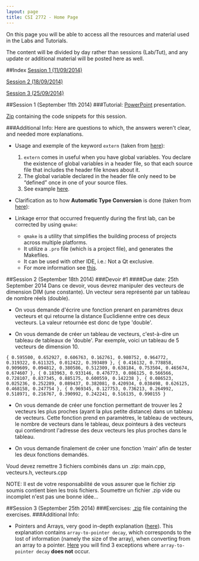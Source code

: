 ```yaml
---
layout: page
title: CSI 2772 - Home Page
---
```


On this page you will be able to access all the resources and material used in the Labs and Tutorials.

The content will be divided by day rather than sessions (Lab/Tut), and any update or additional material will be posted here as well.

##Index
[Session 1 (11/09/2014)](#session1)

[Session 2 (18/09/2014)](#session2)

[Session 3 (25/09/2014)](#session3)

<a name="session1"></a>
##Session 1 (September 11th 2014)
###Tutorial:
<a href="/public/CSI_2772/Lab_1/CSI2772_Lab_1.pptx">PowerPoint</a> presentation.

<a href="/public/CSI_2772/Lab_1/lab1.zip">Zip</a> containing the code snippets for this session.

###Additional Info:
Here are questions to which, the answers weren't clear, and needed more explanations.

* Usage and exemple of the keyword `extern` (taken from [here](http://stackoverflow.com/a/10422050/1201965)):
  1. `extern` comes in useful when you have global variables. You declare the existence of global variables in a header file, so that each source file that includes the header file knows about it.
  2. The global variable declared in the header file only need to be “defined” once in one of your source files.
  3. See example [here](http://stackoverflow.com/a/10422050/1201965).


* Clarification as to how **Automatic Type Conversion** is done (taken from [here](http://stackoverflow.com/a/5563063/1201965)):
* Linkage error that occurred frequently during the first lab, can be corrected by using `qmake`:
  * `qmake` is a utility that simplifies the building process of projects across multiple platforms.
  * It utilize a `.pro` file (which is a project file), and generates the Makefiles.
  * It can be used with other IDE, i.e.: Not a Qt exclusive.
  * For more information see [this](http://qt-project.org/doc/qt-4.8/qmake-manual.html).

<a name="session2"></a>
##Session 2 (September 18th 2014)
###Devoir #1
####Due date: 25th September 2014
Dans ce devoir, vous devrez manipuler des vecteurs de dimension DIM (une constante). Un vecteur sera représenté par un tableau de nombre réels (double).

* On vous demande d'écrire une fonction prenant en paramètres deux vecteurs et qui retourne la distance Euclidienne entre ces deux vecteurs. La valeur retournée est donc de type 'double'.

* On vous demande de créer un tableau de vecteurs, c'est-à-dire un tableau de tableaux de 'double'. Par exemple, voici un tableau de 5 vecteurs de dimension 10.

`{ 0.595500, 0.652927, 0.606763, 0.162761, 0.980752, 0.964772, 0.319322, 0.611325, 0.012422, 0.393489 },
  { 0.416132, 0.778858, 0.909609, 0.094812, 0.380586, 0.512309, 0.638184, 0.753504, 0.465674, 0.674607 },
	{ 0.183963, 0.933146, 0.476773, 0.086125, 0.566566, 0.728107, 0.837345, 0.885175, 0.600559, 0.142238 },
	{ 0.086523, 0.025236, 0.252289, 0.089437, 0.382081, 0.420934, 0.038498, 0.626125, 0.468158, 0.247754 },
	{ 0.969345, 0.127753, 0.736213, 0.264992, 0.518971, 0.216767, 0.390992, 0.242241, 0.516135, 0.990155 }`

* On vous demande de créer une fonction permettant de trouver les 2 vecteurs les plus proches (ayant la plus petite distance) dans un tableau de vecteurs. Cette fonction prend en paramètres, le tableau de vecteurs, le nombre de vecteurs dans le tableau, deux pointeurs à des vecteurs qui contiendront l'adresse des deux vecteurs les plus proches dans le tableau.

* On vous demande finalement de créer une fonction 'main' afin de tester les deux fonctions demandés.

Voud devez remettre 3 fichiers combinés dans un .zip: main.cpp, vecteurs.h, vecteurs.cpp

NOTE: Il est de votre responsabilité de vous assurer que le fichier zip soumis contient bien les trois fichiers. Soumettre un fichier .zip vide ou incomplet n'est pas une bonne idée...

<a name="session3"></a>
##Session 3 (September 25th 2014)
###Exercises:
<a href="/public/CSI_2772/Lab_3/Lab_3.zip">.zip</a> file containing the exercises.
###Additional Info:

* Pointers and Arrays, very good in-depth explanation ([here](http://stackoverflow.com/a/4810668/1201965)). This explanation contains `array-to-pointer decay`, which corresponds to the lost of information (namely the size of the array), when converting from an array to a pointer. [Here](http://stackoverflow.com/a/2036125/1201965) you will find 3 exceptions where `array-to-pointer decay` **does not** occur.
